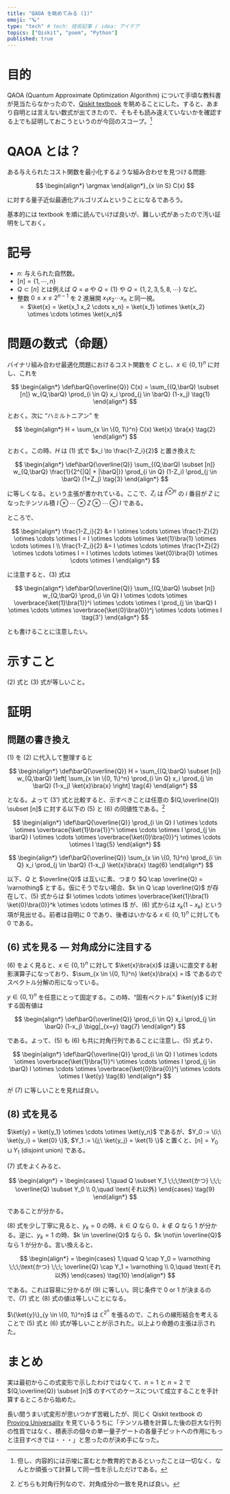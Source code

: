 ```yaml
---
title: "QAOA を眺めてみる (1)"
emoji: "🪐"
type: "tech" # tech: 技術記事 / idea: アイデア
topics: ["Qiskit", "poem", "Python"]
published: true
---
```


# 目的

QAOA (Quantum Approximate Optimization Algorithm) について手頃な教科書が見当たらなかったので、[Qiskit textbook](https://learn.qiskit.org/course/ch-applications/solving-combinatorial-optimization-problems-using-qaoa) を眺めることにした。すると、あまり自明とは言えない数式が出てきたので、そもそも読み違えていないかを確認する上でも証明しておこうというのが今回のスコープ。[^1]

[^1]: 但し、内容的には示唆に富むとか教育的であるといったことは一切なく、なんとか頑張って計算して同一性を示しただけである。

# QAOA とは？

ある与えられたコスト関数を最小化するような組み合わせを見つける問題:

$$
\begin{align*}
\argmax
\end{align*}_{x \in S} C(x)
$$

に対する量子近似最適化アルゴリズムということになるであろう。

基本的には textbook を順に読んでいけば良いが、難しい式があったので汚い証明をしておく。

# 記号

- $n$: 与えられた自然数。
- $[n] = \{1, \cdots, n\}$
- $Q \subset [n]$ とは例えば $Q = \varnothing$ や $Q = \{1\}$ や $Q = \{1, 2, 3, 5, 8, \cdots\}$ など。
- 整数 $0 \leq x \leq 2^{n-1}$ を 2 進展開 $x_1 x_2 \cdots x_n$ と同一視。
    - $\ket{x} = \ket{x_1 x_2 \cdots x_n} = \ket{x_1} \otimes \ket{x_2} \otimes \cdots \otimes \ket{x_n}$

# 問題の数式（命題）

バイナリ組み合わせ最適化問題におけるコスト関数を $C$ とし、$x \in \{0, 1\}^n$ に対し、これを

$$
\begin{align*}
\def\barQ{\overline{Q}}
C(x) = \sum_{(Q,\barQ) \subset [n]} w_{Q,\barQ} \prod_{i \in Q} x_i \prod_{j \in \barQ} (1-x_j)
\tag{1}
\end{align*}
$$

とおく。次に “ハミルトニアン” を

$$
\begin{align*}
H = \sum_{x \in \{0, 1\}^n} C(x) \ket{x} \bra{x}
\tag{2}
\end{align*}
$$

とおく。この時、$H$ は (1) 式で $x_i \to \frac{1-Z_i}{2}$ と置き換えた

$$
\begin{align*}
\def\barQ{\overline{Q}}
\sum_{(Q,\barQ) \subset [n]} w_{Q,\barQ} \frac{1}{2^{|Q| + |\barQ|}} \prod_{i \in Q} (1-Z_i) \prod_{j \in \barQ} (1+Z_j)
\tag{3}
\end{align*}
$$

に等しくなる。という主張が書かれている。ここで、$Z_i$ は $I^{\otimes n}$ の $i$ 番目が $Z$ になったテンソル積 $I \otimes \cdots \otimes Z \otimes \cdots \otimes I$ である。

ところで、

$$
\begin{align*}
\frac{1-Z_i}{2} &= I \otimes \cdots \otimes \frac{1-Z}{2} \otimes \cdots \otimes I = I \otimes \cdots \otimes \ket{1}\bra{1} \otimes \cdots \otimes I \\
\frac{1-Z_i}{2} &= I \otimes \cdots \otimes \frac{1+Z}{2} \otimes \cdots \otimes I = I \otimes \cdots \otimes \ket{0}\bra{0} \otimes \cdots \otimes I
\end{align*}
$$

に注意すると、(3) 式は

$$
\begin{align*}
\def\barQ{\overline{Q}}
\sum_{(Q,\barQ) \subset [n]} w_{Q,\barQ} \prod_{i \in Q} I \otimes \cdots \otimes \overbrace{\ket{1}\bra{1}}^i \otimes \cdots \otimes I \prod_{j \in \barQ} I \otimes \cdots \otimes \overbrace{\ket{0}\bra{0}}^j \otimes \cdots \otimes I
\tag{3'}
\end{align*}
$$

とも書けることに注意したい。

# 示すこと

(2) 式と (3) 式が等しいこと。

# 証明

## 問題の書き換え

(1) を (2) に代入して整理すると

$$
\begin{align*}
\def\barQ{\overline{Q}}
H = \sum_{(Q,\barQ) \subset [n]} w_{Q,\barQ} \left[ \sum_{x \in \{0, 1\}^n} \prod_{i \in Q} x_i \prod_{j \in \barQ} (1-x_j) \ket{x}\bra{x} \right]
\tag{4}
\end{align*}
$$

となる。よって (3') 式と比較すると、示すべきことは任意の $(Q,\overline{Q}) \subset [n]$ に対する以下の (5) と (6) の同値性である。[^2]

[^2]: どちらも対角行列なので、対角成分の一致を見れば良い。

$$
\begin{align*}
\def\barQ{\overline{Q}}
\prod_{i \in Q} I \otimes \cdots \otimes \overbrace{\ket{1}\bra{1}}^i \otimes \cdots \otimes I \prod_{j \in \barQ} I \otimes \cdots \otimes \overbrace{\ket{0}\bra{0}}^j \otimes \cdots \otimes I
\tag{5}
\end{align*}
$$

$$
\begin{align*}
\def\barQ{\overline{Q}}
\sum_{x \in \{0, 1\}^n} \prod_{i \in Q} x_i \prod_{j \in \barQ} (1-x_j) \ket{x}\bra{x}
\tag{6}
\end{align*}
$$

以下、$Q$ と $\overline{Q}$ は互いに素、つまり $Q \cap \overline{Q} = \varnothing$ とする。仮にそうでない場合、$k \in Q \cap \overline{Q}$ が存在して、(5) 式からは $I \otimes \cdots \otimes \overbrace{\ket{1}\bra{1} \ket{0}\bra{0}}^k \otimes \cdots \otimes I$ が、(6) 式からは $x_k (1-x_k)$ という項が見出せる。前者は自明に $0$ であり、後者はいかなる $x \in \{0, 1\}^n$ に対しても $0$ である。

## (6) 式を見る ― 対角成分に注目する
(6) をよく見ると、$x \in \{0, 1\}^n$ に対して $\ket{x}\bra{x}$ は違いに直交する射影演算子になっており、$\sum_{x \in \{0, 1\}^n} \ket{x}\bra{x} = I$ であるのでスペクトル分解の形になっている。

$y \in \{0, 1\}^n$ を任意にとって固定する。この時、“固有ベクトル” $\ket{y}$ に対する固有値は

$$
\begin{align*}
\def\barQ{\overline{Q}}
\prod_{i \in Q} x_i \prod_{j \in \barQ} (1-x_j) \bigg|_{x=y}
\tag{7}
\end{align*}
$$

である。よって、(5) も (6) も共に対角行列であることに注意し、(5) 式より、

$$
\begin{align*}
\def\barQ{\overline{Q}}
\prod_{i \in Q} I \otimes \cdots \otimes \overbrace{\ket{1}\bra{1}}^i \otimes \cdots \otimes I \prod_{j \in \barQ} I \otimes \cdots \otimes \overbrace{\ket{0}\bra{0}}^j \otimes \cdots \otimes I \ket{y}
\tag{8}
\end{align*}
$$

が (7) に等しいことを見れば良い。

## (8) 式を見る

$\ket{y} = \ket{y_1} \otimes \cdots \otimes \ket{y_n}$ であるが、$Y_0 := \{i;\ \ket{y_i} = \ket{0} \}$, $Y_1 := \{j;\ \ket{y_j} = \ket{1} \}$ と置くと、$[n] = Y_0 \sqcup Y_1$ (disjoint union) である。

(7) 式をよくみると、

$$
\begin{align*}
= \begin{cases}
1,\quad Q \subset Y_1 \;\;\;\text{かつ} \;\;\; \overline{Q} \subset Y_0 \\
0,\quad \text{それ以外}
\end{cases}
\tag{9}
\end{align*}
$$

であることが分かる。

(8) 式を少し丁寧に見ると、$y_k = 0$ の時、$k \in Q$ なら $0$、$k \not\in Q$ なら $1$ が分かる。逆に、$y_k = 1$ の時、$k \in \overline{Q}$ なら $0$、$k \not\in \overline{Q}$ なら $1$ が分かる。言い換えると、

$$
\begin{align*}
= \begin{cases}
1,\quad Q \cap Y_0 = \varnothing \;\;\;\text{かつ} \;\;\; \overline{Q} \cap Y_1 = \varnothing \\
0,\quad \text{それ以外}
\end{cases}
\tag{10}
\end{align*}
$$

である。これは容易に分かるが (9) に等しい。同じ条件で $0$ or $1$ が決まるので、(7) 式と (8) 式の値は等しいことになる。

$\{\ket{y}\}_{y \in \{0, 1\}^n}$ は $\mathbb{C}^{2^n}$ を張るので、これらの線形結合を考えることで (5) 式と (6) 式が等しいことが示された。以上より命題の主張は示された。

# まとめ

実は最初からこの式変形で示したわけではなくて、$n=1$ と $n=2$ で $(Q,\overline{Q}) \subset [n]$ のすべてのケースについて成立することを手計算するところから始めた。

長い間うまい式変形が思いつかず苦戦したが、同じく Qiskit textbook の [Proving Universality](https://learn.qiskit.org/course/ch-gates/proving-universality) を見ているうちに「テンソル積を計算した後の巨大な行列の性質ではなく、積表示の個々の単一量子ゲートの各量子ビットへの作用にもっと注目すべきでは・・・」と思ったのが決め手になった。
